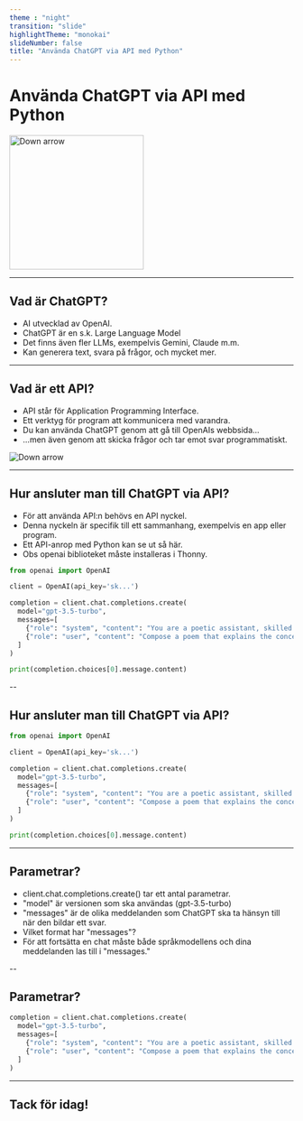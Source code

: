 ```yaml
---
theme : "night"
transition: "slide"
highlightTheme: "monokai"
slideNumber: false
title: "Använda ChatGPT via API med Python"
---
```


# Använda ChatGPT via API med Python
 <img width="238" height="238" data-src="chatgpt-logo.jpg" alt="Down arrow">


---


## Vad är ChatGPT?
- AI utvecklad av OpenAI.
- ChatGPT är en s.k. Large Language Model
- Det finns även fler LLMs, exempelvis Gemini, Claude m.m.
- Kan generera text, svara på frågor, och mycket mer.





---

<!-- .slide: data-background="#dddddd" -->
## Vad är ett API?
- API står för Application Programming Interface.
- Ett verktyg för program att kommunicera med varandra.
- Du kan använda ChatGPT genom att gå till OpenAIs webbsida...
- ...men även genom att skicka frågor och tar emot svar programmatiskt. 

 <img data-src="api.png" alt="Down arrow">


---


## Hur ansluter man till ChatGPT via API?
- För att använda API:n behövs en API nyckel.
- Denna nyckeln är specifik till ett sammanhang, exempelvis en app eller program.
- Ett API-anrop med Python kan se ut så här.
- Obs openai biblioteket måste installeras i Thonny.
```python
from openai import OpenAI

client = OpenAI(api_key='sk...')

completion = client.chat.completions.create(
  model="gpt-3.5-turbo",
  messages=[
    {"role": "system", "content": "You are a poetic assistant, skilled in explaining complex programming concepts with creative flair."},
    {"role": "user", "content": "Compose a poem that explains the concept of recursion in programming."}
  ]
)

print(completion.choices[0].message.content)
```


--

## Hur ansluter man till ChatGPT via API?

```python
from openai import OpenAI

client = OpenAI(api_key='sk...')

completion = client.chat.completions.create(
  model="gpt-3.5-turbo",
  messages=[
    {"role": "system", "content": "You are a poetic assistant, skilled in explaining complex programming concepts with creative flair."},
    {"role": "user", "content": "Compose a poem that explains the concept of recursion in programming."}
  ]
)

print(completion.choices[0].message.content)
```


---


## Parametrar?
- client.chat.completions.create() tar ett antal parametrar.
- "model" är versionen som ska användas (gpt-3.5-turbo)
- "messages" är de olika meddelanden som ChatGPT ska ta hänsyn till när den bildar ett svar.
- Vilket format har "messages"?
- För att fortsätta en chat måste både språkmodellens och dina meddelanden las till i "messages."

--

## Parametrar?

```python
completion = client.chat.completions.create(
  model="gpt-3.5-turbo",
  messages=[
    {"role": "system", "content": "You are a poetic assistant, skilled in explaining complex programming concepts with creative flair."},
    {"role": "user", "content": "Compose a poem that explains the concept of recursion in programming."}
  ]
)
```

---


## Tack för idag!
